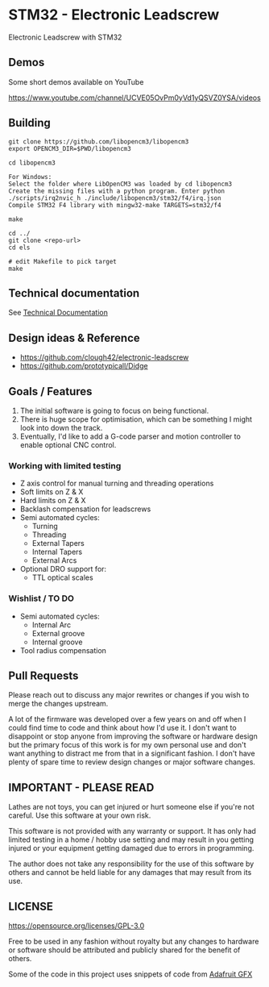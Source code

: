 # STM32 - Electronic Leadscrew

Electronic Leadscrew with STM32

## Demos

Some short demos available on YouTube

https://www.youtube.com/channel/UCVE05OvPm0yVd1yQSVZ0YSA/videos

## Building

```
git clone https://github.com/libopencm3/libopencm3
export OPENCM3_DIR=$PWD/libopencm3

cd libopencm3

For Windows:
Select the folder where LibOpenCM3 was loaded by cd libopencm3
Create the missing files with a python program. Enter python ./scripts/irq2nvic_h ./include/libopencm3/stm32/f4/irq.json
Compile STM32 F4 library with mingw32-make TARGETS=stm32/f4

make

cd ../
git clone <repo-url>
cd els

# edit Makefile to pick target
make
```

## Technical documentation

See [Technical Documentation](docs/els.md)

## Design ideas & Reference

- https://github.com/clough42/electronic-leadscrew
- https://github.com/prototypicall/Didge

## Goals / Features

1. The initial software is going to focus on being functional.
2. There is huge scope for optimisation, which can be something I might look into down the track.
3. Eventually, I'd like to add a G-code parser and motion controller to enable optional CNC control.

### Working with limited testing

* Z axis control for manual turning and threading operations
* Soft limits on Z & X
* Hard limits on Z & X
* Backlash compensation for leadscrews
* Semi automated cycles:
    - Turning
    - Threading
    - External Tapers
    - Internal Tapers
    - External Arcs
* Optional DRO support for:
    - TTL optical scales

### Wishlist / TO DO

* Semi automated cycles:
    - Internal Arc
    - External groove
    - Internal groove
* Tool radius compensation

## Pull Requests

Please reach out to discuss any major rewrites or changes if you wish to merge the changes upstream.

A lot of the firmware was developed over a few years on and off when I could find time to code and think about how I'd use it.
I don't want to disappoint or stop anyone from improving the software or hardware design but the primary focus of this work is
for my own personal use and don't want anything to distract me from that in a significant fashion. I don't have plenty of spare
time to review design changes or major software changes.

## IMPORTANT - PLEASE READ

Lathes are not toys, you can get injured or hurt someone else if you're not careful. Use this software at your
own risk.

This software is not provided with any warranty or support. It has only had limited testing in a home / hobby use setting
and may result in you getting injured or your equipment getting damaged due to errors in programming.

The author does not take any responsibility for the use of this software by others and cannot be held liable for any damages
that may result from its use.

## LICENSE

https://opensource.org/licenses/GPL-3.0

Free to be used in any fashion without royalty but any changes to hardware or software should be attributed and publicly shared
for the benefit of others.

Some of the code in this project uses snippets of code from [Adafruit GFX](https://github.com/adafruit/Adafruit-GFX-Library/)

